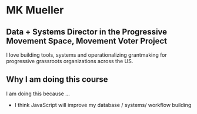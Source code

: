 # MK Mueller

## Data + Systems Director in the Progressive Movement Space, Movement Voter Project

I love building tools, systems and operationalizing grantmaking for progressive grassroots organizations across the US.

## Why I am doing this course

I am doing this because ...

- I think JavaScript will improve my database / systems/ workflow building
